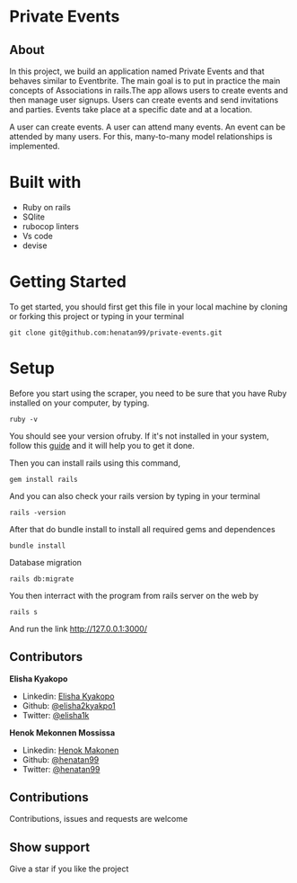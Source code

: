 # Private Events 

## About 

In this project, we build an application named Private Events and that behaves similar to Eventbrite. The main goal is to put in practice the main concepts of Associations in rails.The app allows users to create events and then manage user signups. Users can create events and send invitations and parties. Events take place at a specific date and at a location.

A user can create events. A user can attend many events. An event can be attended by many users. For this, many-to-many model relationships is implemented.


# Built with

* Ruby on rails
* SQlite
* rubocop linters
* Vs code
* devise 

# Getting Started 
To get started, you should first get this file in your local machine by cloning or forking this project or typing in your terminal

```
git clone git@github.com:henatan99/private-events.git
```
# Setup  
Before you start using the scraper, you need to be sure that you have Ruby installed on your computer, by typing.

```
ruby -v
```

You should see your version ofruby.
If it's not installed in your system, follow this [guide](https://www.ruby-lang.org/en/documentation/installation/) and it will help you to get it done.

Then you can install rails using this command,

```
gem install rails
```
And you can also check your rails version by typing in your terminal

```
rails -version
```

After that do bundle install to install all required gems and dependences
```
bundle install
```
Database migration

```
rails db:migrate
```

You then interract with the program from rails server on the web by 

```
rails s
```

And run the link http://127.0.0.1:3000/

## Contributors
**Elisha Kyakopo**
- Linkedin: [Elisha Kyakopo](https://www.linkedin.com/in/elisha-kyakopo/)
- Github: [@elisha2kyakpo1](https://github.com/elisha2kyakpo1)
- Twitter: [@elisha1k](https://twitter.com/Elisha1k)

**Henok Mekonnen Mossissa**
- Linkedin: [Henok Makonen](https://www.linkedin.com/in/henok-mekonnen-2a251613/)
- Github: [@henatan99](https://github.com/henatan99)
- Twitter: [@henatan99](https://twitter.com/henatan99)


## Contributions 

Contributions, issues and requests are welcome

## Show support

Give a star if you like the project